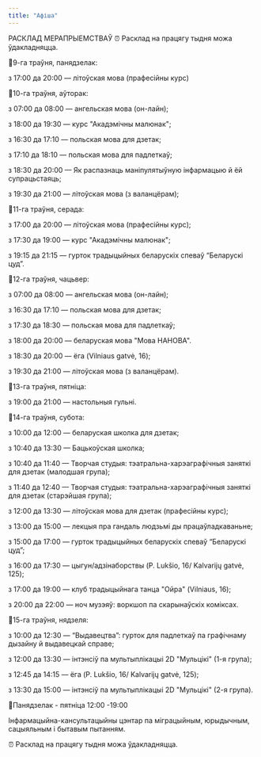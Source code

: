 ```yaml
---
title: "Афіша"
---
```


РАСКЛАД МЕРАПРЫЕМСТВАЎ
⏰ Расклад на працягу тыдня можа ўдакладняцца.


📌9-га траўня, панядзелак:

з 17:00 да 20:00 — літоўская мова (прафесійны курс)

📌10-га траўня, аўторак:

з 07:00 да 08:00 — ангельская мова (он-лайн);

з 18:00 да 19:30 — курс "Акадэмічны малюнак";

з 16:30 да 17:10 — польская мова для дзетак;

з 17:10 да 18:10 — польская мова для падлеткаў;

з 18:30 да 20:00 — Як распазнаць маніпулятыўную інфармацыю й ёй супрацьстаяць;

з 19:30 да 21:00 — літоўская мова (з валанцёрам);

📌11-га траўня, серада:

з 17:00 да 20:00 — літоўская мова (прафесійны курс);

з 17:30 да 19:00 — курс "Акадэмічны малюнак";

з 19:15 да 21:15 — гурток традыцыйных беларускіх спеваў “Беларускі цуд”.

📌12-га траўня, чацьвер:

з 07:00 да 08:00 — ангельская мова (он-лайн);

з 16:30 да 17:10 — польская мова для дзетак;

з 17:30 да 18:30 — польская мова для падлеткаў;

з 18:00 да 20:00 — беларуская мова "Мова НАНОВА".

з 18:30 да 20:00 — ёга (Vilniaus gatvė, 16);

з 19:30 да 21:00 — літоўская мова (з валанцёрам).

📌13-га траўня, пятніца:

з 19:00 да 21:00 — настольныя гульні.

📌14-га траўня, субота:

з 10:00 да 12:00 — беларуская школка для дзетак;

з 10:40 да 13:30 — Бацькоўская школка;

з 10:40 да 11:40 — Творчая студыя: тэатральна-харэаграфічныя заняткі для дзетак (малодшая група);

з 11:40 да 12:40 — Творчая студыя: тэатральна-харэаграфічныя заняткі для дзетак (старэйшая група);

з 12:00 да 13:30 — літоўская мова для дзетак (прафесійны курс);

з 13:00 да 15:00 — лекцыя пра гандаль людзьмі ды працаўладкаваньне;

з 15:00 да 17:00 — гурток традыцыйных беларускіх спеваў “Беларускі цуд”;

з 16:00 да 17:30 — цыгун/адзінаборствы (P. Lukšio, 16/ Kalvarijų gatvė, 125);

з 17:00 да 19:00 — клуб традыцыйнага танца "Ойра" (Vilniaus, 16);

з 20:00 да 22:00 — ноч музэяў: воркшоп па скарынаўскіх коміксах.

📌15-га траўня, нядзеля:

з 10:00 да 12:30 — “Выдавецтва”: гурток для падлеткаў па графічнаму дызайну й выдавецкай справе;

з 12:00 да 13:30 — інтэнсіў па мультыплікацыі 2D "Мульцікі" (1-я група);

з 12:45 да 14:15 — ёга (P. Lukšio, 16/ Kalvarijų gatvė, 125);

з 13:30 да 15:00 — інтэнсіў па мультыплікацыі 2D "Мульцікі" (2-я група).

📍Панядзелак - пятніца 12:00 -19:00

Інфармацыйна-кансультацыйны цэнтар па міграцыйным, юрыдычным, сацыяльным і бытавым пытанням.

⏰ Расклад на працягу тыдня можа ўдакладняцца.
